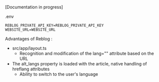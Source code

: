 [Documentation in progress]

.env

```
REBLOG_PRIVATE_API_KEY=REBLOG_PRIVATE_API_KEY
WEBSITE_URL=WEBSITE_URL
```

Advantages of Reblog :

- src/app/layout.ts
  - Recognition and modification of the lang="" attribute based on the URL
- The alt_langs property is loaded with the article, native handling of hreflang attributes
  - Ability to switch to the user's language